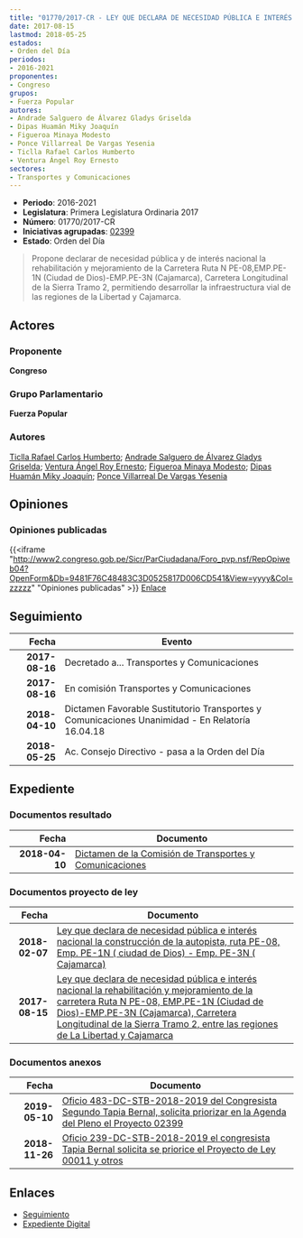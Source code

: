 ```yaml
---
title: "01770/2017-CR - LEY QUE DECLARA DE NECESIDAD PÚBLICA E INTERÉS NACIONAL LA REHABILITACIÓN Y MEJORAMIENTO DE LA CARRETERA RUTA N PE-08, EMP.PE-1N (CIUDAD DE DIOS)-EMP.PE-3N (CAJAMARCA), CARRETERA LONGITUDINAL DE LA SIERRA TRAMO 2, ENTRE LAS REGIONES DE LA LIBERTAD Y CAJAMARCA"
date: 2017-08-15
lastmod: 2018-05-25
estados:
- Orden del Día
periodos:
- 2016-2021
proponentes:
- Congreso
grupos:
- Fuerza Popular
autores:
- Andrade Salguero de Álvarez Gladys Griselda
- Dipas Huamán Miky Joaquín
- Figueroa Minaya Modesto
- Ponce Villarreal De Vargas Yesenia
- Ticlla Rafael Carlos Humberto
- Ventura Ángel Roy Ernesto
sectores:
- Transportes y Comunicaciones
---
```

- **Periodo**: 2016-2021
- **Legislatura**: Primera Legislatura Ordinaria 2017
- **Número**: 01770/2017-CR
- **Iniciativas agrupadas**: [02399](../../02300/02399)
- **Estado**: Orden del Día

> Propone declarar de necesidad pública y de interés nacional la rehabilitación y mejoramiento de la Carretera Ruta N PE-08,EMP.PE-1N (Ciudad de Dios)-EMP.PE-3N (Cajamarca), Carretera Longitudinal de la Sierra Tramo 2, permitiendo desarrollar la infraestructura vial de las regiones de la Libertad y Cajamarca.


## Actores

### Proponente

**Congreso**

### Grupo Parlamentario

**Fuerza Popular**

### Autores

[Ticlla Rafael Carlos Humberto](mailto:mailto:cticlla@congreso.gob.pe); [Andrade Salguero de Álvarez Gladys Griselda](mailto:mailto:gandrade@congreso.gob.pe); [Ventura Ángel Roy Ernesto](mailto:mailto:rventura@congreso.gob.pe); [Figueroa Minaya Modesto](mailto:mailto:mfigueroam@congreso.gob.pe); [Dipas Huamán Miky Joaquín](mailto:mailto:mdipas@congreso.gob.pe); [Ponce Villarreal De Vargas Yesenia](mailto:mailto:yponce@congreso.gob.pe)

## Opiniones

### Opiniones publicadas

{{<iframe "http://www2.congreso.gob.pe/Sicr/ParCiudadana/Foro_pvp.nsf/RepOpiweb04?OpenForm&Db=9481F76C48483C3D0525817D006CD541&View=yyyy&Col=zzzzz" "Opiniones publicadas" >}}
[Enlace](http://www2.congreso.gob.pe/Sicr/ParCiudadana/Foro_pvp.nsf/RepOpiweb04?OpenForm&Db=9481F76C48483C3D0525817D006CD541&View=yyyy&Col=zzzzz)


## Seguimiento

| Fecha | Evento |
|------:|--------|
| **2017-08-16** | Decretado a... Transportes y Comunicaciones |
| **2017-08-16** | En comisión Transportes y Comunicaciones |
| **2018-04-10** | Dictamen Favorable Sustitutorio Transportes y Comunicaciones Unanimidad - En Relatoría 16.04.18 |
| **2018-05-25** | Ac. Consejo Directivo - pasa a la Orden del Día |

## Expediente

### Documentos resultado

| Fecha | Documento |
|------:|-----------|
| **2018-04-10** | [Dictamen de la Comisión de Transportes y Comunicaciones](http://www.leyes.congreso.gob.pe/Documentos/2016_2021/Dictamenes/Proyectos_de_Ley/01770DC23MAY20180410.pdf) |

### Documentos proyecto de ley

| Fecha | Documento |
|------:|-----------|
| **2018-02-07** | [Ley que declara de necesidad pública e interés nacional la construcción de la autopista, ruta PE-08, Emp. PE-1N ( ciudad de Dios) - Emp. PE-3N ( Cajamarca)](http://www.leyes.congreso.gob.pe/Documentos/2016_2021/Proyectos_de_Ley_y_de_Resoluciones_Legislativas/PL0239920180207.pdf) |
| **2017-08-15** | [Ley que declara de necesidad pública e interés nacional la rehabilitación y mejoramiento de la carretera Ruta N PE-08, EMP.PE-1N (Ciudad de Dios)-EMP.PE-3N (Cajamarca), Carretera Longitudinal de la Sierra Tramo 2, entre las regiones de La Libertad y Cajamarca](http://www.leyes.congreso.gob.pe/Documentos/2016_2021/Proyectos_de_Ley_y_de_Resoluciones_Legislativas/PL0177020170815..PDF) |

### Documentos anexos

| Fecha | Documento |
|------:|-----------|
| **2019-05-10** | [Oficio 483-DC-STB-2018-2019 del Congresista Segundo Tapia Bernal, solicita priorizar en la Agenda del Pleno el Proyecto 02399](http://www.leyes.congreso.gob.pe/Documentos/2016_2021/Oficios/Congresistas/OFICIO-483-DC-STB-2018-2019.pdf) |
| **2018-11-26** | [Oficio 239-DC-STB-2018-2019 el congresista Tapia Bernal solicita se priorice el Proyecto de Ley 00011 y otros](http://www.leyes.congreso.gob.pe/Documentos/2016_2021/Oficios/Congresistas/OFICIO-239-DC-STB-2018-2019.PDF) |

## Enlaces

- [Seguimiento](http://www2.congreso.gob.pe/Sicr/TraDocEstProc/CLProLey2016.nsf/f7fff46988ca05b1052578e100829cc7/12b6e191148df6190525817d005f2f33?OpenDocument)
- [Expediente Digital](http://www2.congreso.gob.pe/Sicr/TraDocEstProc/Expvirt_2011.nsf/visbusqptramdoc1621/01770?opendocument)

